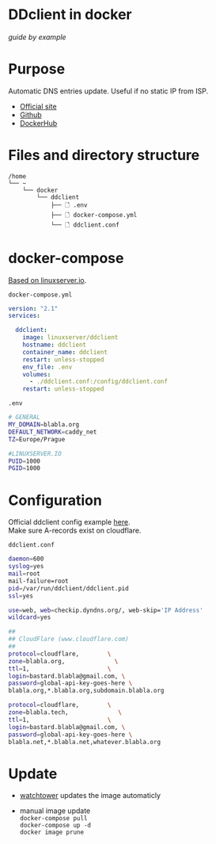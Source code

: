 # DDclient in docker

###### guide by example

# Purpose

Automatic DNS entries update. Useful if no static IP from ISP.

* [Official site](https://sourceforge.net/p/ddclient/wiki/usage/)
* [Github](https://github.com/ddclient/ddclient)
* [DockerHub](https://hub.docker.com/r/linuxserver/ddclient)

# Files and directory structure

```
/home
└── ~
    └── docker
        └── ddclient
            ├── 🗋 .env
            ├── 🗋 docker-compose.yml
            └── 🗋 ddclient.conf
```              

# docker-compose
  
[Based on linuxserver.io](https://hub.docker.com/r/linuxserver/ddclient).

`docker-compose.yml`

```yml
version: "2.1"
services:

  ddclient:
    image: linuxserver/ddclient
    hostname: ddclient
    container_name: ddclient
    restart: unless-stopped
    env_file: .env
    volumes:
      - ./ddclient.conf:/config/ddclient.conf
    restart: unless-stopped
```

`.env`

```bash
# GENERAL
MY_DOMAIN=blabla.org
DEFAULT_NETWORK=caddy_net
TZ=Europe/Prague

#LINUXSERVER.IO
PUID=1000
PGID=1000
```

# Configuration

Official ddclient config example
[here](https://github.com/ddclient/ddclient/blob/master/sample-etc_ddclient.conf).</br>
Make sure A-records exist on cloudflare.

`ddclient.conf`

```bash
daemon=600
syslog=yes
mail=root
mail-failure=root
pid=/var/run/ddclient/ddclient.pid
ssl=yes

use=web, web=checkip.dyndns.org/, web-skip='IP Address'
wildcard=yes

##
## CloudFlare (www.cloudflare.com)
##
protocol=cloudflare,        \
zone=blabla.org,              \
ttl=1,                      \
login=bastard.blabla@gmail.com, \
password=global-api-key-goes-here \
blabla.org,*.blabla.org,subdomain.blabla.org

protocol=cloudflare,        \
zone=blabla.tech,              \
ttl=1,                      \
login=bastard.blabla@gmail.com, \
password=global-api-key-goes-here \
blabla.net,*.blabla.net,whatever.blabla.org
```

# Update

  * [watchtower](https://github.com/DoTheEvo/selfhosted-apps-docker/tree/master/watchtower)
   updates the image automaticly

  * manual image update</br>
    `docker-compose pull`</br>
    `docker-compose up -d`</br>
    `docker image prune`
